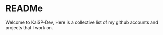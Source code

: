 # READMe
Welcome to KaiSP-Dev, Here is a collective list of my github accounts and projects that I work on.
